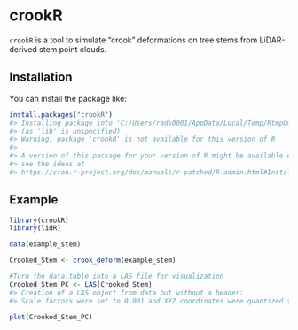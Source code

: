 
# crookR

`crookR` is a tool to simulate “crook” deformations on tree stems from
LiDAR-derived stem point clouds.

## Installation

You can install the package like:

``` r
install.packages("crookR")
#> Installing package into 'C:/Users/rads0001/AppData/Local/Temp/RtmpOmwD5A/temp_libpatha8504bf4204f'
#> (as 'lib' is unspecified)
#> Warning: package 'crookR' is not available for this version of R
#> 
#> A version of this package for your version of R might be available elsewhere,
#> see the ideas at
#> https://cran.r-project.org/doc/manuals/r-patched/R-admin.html#Installing-packages
```

## Example

``` r
library(crookR)
library(lidR)

data(example_stem)

Crooked_Stem <- crook_deform(example_stem)

#Turn the data.table into a LAS file for visualization
Crooked_Stem_PC <- LAS(Crooked_Stem)
#> Creation of a LAS object from data but without a header:
#> Scale factors were set to 0.001 and XYZ coordinates were quantized to fit the scale factors.

plot(Crooked_Stem_PC)
```
